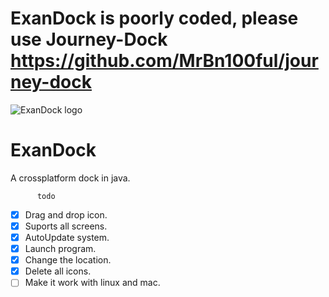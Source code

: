 # ExanDock is poorly coded, please use Journey-Dock https://github.com/MrBn100ful/journey-dock
![ExanDock logo](https://puu.sh/s6gG9/1622eb4d0d.png)
# ExanDock
A crossplatform dock in java.

          todo

- [x] Drag and drop icon.
- [x] Suports all screens.
- [x] AutoUpdate system.
- [x] Launch program.
- [x] Change the location.
- [x] Delete all icons.
- [ ] Make it work with linux and mac.
